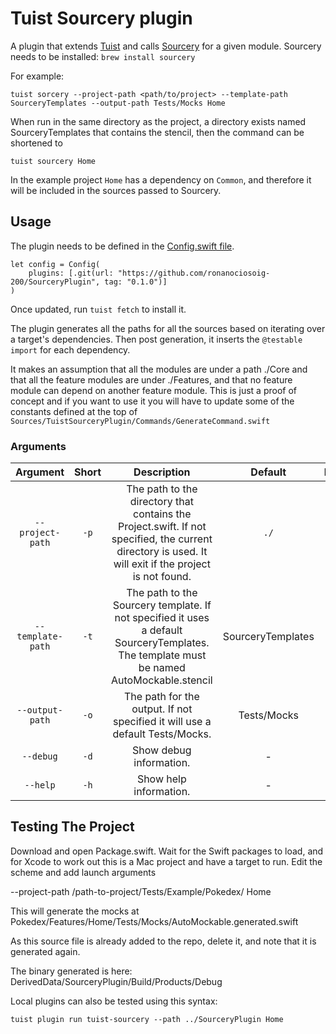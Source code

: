 
# Tuist Sourcery plugin

A plugin that extends [Tuist](https://tuist.io) and calls [Sourcery](https://github.com/krzysztofzablocki/Sourcery) for a given module. Sourcery needs to be installed: `brew install sourcery`


For example: 
```
tuist sorcery --project-path <path/to/project> --template-path SourceryTemplates --output-path Tests/Mocks Home
``` 

When run in the same directory as the project, a directory exists named SourceryTemplates that contains the stencil, then the command can be shortened to
```
tuist sourcery Home
```

In the example project `Home` has a dependency on `Common`, and therefore it will be included in the sources passed to Sourcery. 

## Usage

The plugin needs to be defined in the [Config.swift file](https://docs.tuist.io/plugins/using-plugins).

```
let config = Config(
    plugins: [.git(url: "https://github.com/ronanociosoig-200/SourceryPlugin", tag: "0.1.0")]
)
```
Once updated, run `tuist fetch` to install it.

The plugin generates all the paths for all the sources based on iterating over a target's dependencies. Then post generation, it inserts the `@testable import` for each dependency. 

It makes an assumption that all the modules are under a path ./Core and that all the feature modules are under ./Features, and that no feature module can depend on another feature module. This is just a proof of concept and if you want to use it you will have to update some of the constants defined at the top of `Sources/TuistSourceryPlugin/Commands/GenerateCommand.swift`

### Arguments

| Argument   | Short  | Description  | Default  | Required  |
|:-:|:-:|:-:|:-:|:-:|
|`--project-path`|`-p`|The path to the directory that contains the Project.swift. If not specified, the current  directory is used. It will exit if the project is not found.|`./`| No |
|`--template-path`|`-t`|The path to the Sourcery template. If not specified it uses a default SourceryTemplates. The template must be named AutoMockable.stencil|SourceryTemplates| No |
|`--output-path`|`-o`|The path for the output. If not specified it will use a default Tests/Mocks.|Tests/Mocks| No|
|`--debug`|`-d`|Show debug information.| - | No |
|`--help`|`-h`|Show help information.| - | No |

## Testing The Project

Download and open Package.swift. Wait for the Swift packages to load, and for Xcode to work out this is a Mac project and have a target to run. Edit the scheme and add launch arguments

--project-path /path-to-project/Tests/Example/Pokedex/ Home

This will generate the mocks at Pokedex/Features/Home/Tests/Mocks/AutoMockable.generated.swift

As this source file is already added to the repo, delete it, and note that it is generated again. 

The binary generated is here: DerivedData/SourceryPlugin/Build/Products/Debug

Local plugins can also be tested using this syntax: 

`tuist plugin run tuist-sourcery --path ../SourceryPlugin Home`
